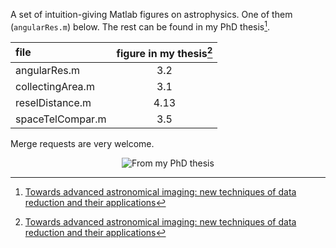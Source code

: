 A set of intuition-giving Matlab figures on astrophysics. One of them (`angularRes.m`) below. The rest can be found in my PhD thesis[^1].

| file               | figure in my thesis[^1] |
| :--- | :---: |
| angularRes.m     | 3.2   |
| collectingArea.m | 3.1   |
| reselDistance.m  | 4.13  |
| spaceTelCompar.m | 3.5   |

Merge requests are very welcome.
 
<p align="center">
  <img alt="From my PhD thesis" src="https://user-images.githubusercontent.com/45330694/215971453-18606ee3-9bcb-4422-9b73-1ad81aa9c0b6.jpg" />
</p>

[^1]: [Towards advanced astronomical imaging: new techniques of data reduction and their applications](https://fais.uj.edu.pl/documents/41628/136813082/Aleksander_Kurek_-_praca_doktorska.pdf/7b245540-bd9e-4ee3-a56d-066e46183a34)
